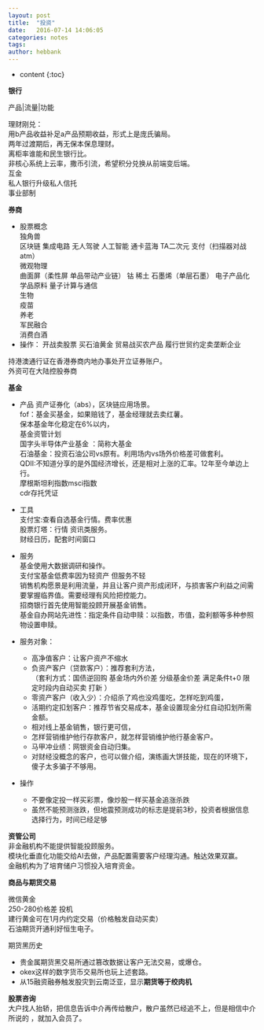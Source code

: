 ```yaml
---
layout: post
title:  "投资"
date:   2016-07-14 14:06:05
categories: notes
tags:
author: hebbank
---
```


* content
{:toc}


**银行**   

产品|流量|功能  

理财刚兑：  
用b产品收益补足a产品预期收益，形式上是庞氏骗局。  
两年过渡期后，再无保本保息理财。  
离柜率谁能和民生银行比。  
非核心系统上云率，撒币引流，希望积分兑换从前端变后端。    
互金  
私人银行升级私人信托   
事业部制  




**券商**   

- 股票概念  
独角兽   
区块链 集成电路 无人驾驶 人工智能 通卡蓝海 TA二次元  支付（扫描器对战atm）  
微观物理    
曲面屏（柔性屏 单品带动产业链） 钴 稀土 石墨烯（单层石墨）  电子产品化学品原料  量子计算与通信   
 生物  
   疫苗  
养老    
军民融合      
消费白酒  
- 操作：
  开战卖股票 买石油黄金  贸易战买农产品 履行世贸约定卖垄断企业  

持港澳通行证在香港券商内地办事处开立证券账户。  
外资可在大陆控股券商   

**基金**  
- 产品  资产证券化（abs），区块链应用场景。  
fof：基金买基金，如果赔钱了，基金经理就去卖红薯。  
保本基金年化稳定在6%以内，  
基金资管计划   
国字头半导体产业基金 ：简称大基金  
石油基金：投资石油公司vs原有。利用场内vs场外价格差可做套利。  
QDII:不知道分享的是外国经济增长，还是相对上涨的汇率。12年至今单边上行。  
摩根斯坦利指数msci指数  
cdr存托凭证  

- 工具  
支付宝:查看自选基金行情。费率优惠    
股票灯塔：行情 资讯类服务。  
财经日历，配套时间窗口  
- 服务  
基金使用大数据调研和操作。  
支付宝基金低费率因为轻资产  但服务不轻   
销售机构愿景是利用流量，并且让客户资产形成闭环，与损害客户利益之间需要掌握临界值。需要经理有风险把控能力。  
招商银行首先使用智能投顾开展基金销售。   
基金自办网站先进性：指定条件自动申赎：以指数，市值，盈利额等多种参照物设置申赎。  

- 服务对象：  
  -  高净值客户：让客户资产不缩水   
  - 负资产客户（贷款客户）：推荐套利方法，  
  （套利方式：国债逆回购 基金场内外价差 分级基金价差 满足条件t+0 限定时段内自动买卖 打新 ）
  - 零资产客户（收入少）：介绍杀了鸡也没鸡蛋吃，怎样吃到鸡蛋，  
  - 活期约定扣划客户：推荐节省交易成本，基金设置现金分红自动扣划所需金额。  
   - 相对线上基金销售，银行更可信，  
   - 怎样营销维护他行存款客户，就怎样营销维护他行基金客户。  
   - 马甲冲业绩：网银资金自动归集。    
   - 对财经没概念的客户，也可以做介绍，演练画大饼技能，现在的环境下，傻子太多骗子不够用。    

- 操作
  - 不要像定投一样买彩票，像炒股一样买基金追涨杀跌  
  - 虽然不能预测涨跌，但地震预测成功的标志是提前3秒，投资者根据信息选择行为，时间已经足够  

**资管公司**   
非金融机构不能提供智能投顾服务。  
模块化垂直化功能交给AI去做，产品配置需要客户经理沟通。触达效果双赢。      
金融机构为了培育储户习惯投入培育资金。  

**商品与期货交易**   

微信黄金   
250-280价格差 投机  
建行黄金可在1月内约定交易（价格触发自动买卖）    
石油期货开通利好恒生电子。  

期货黑历史  
- 贵金属期货黑交易所通过篡改数据让客户无法交易，或爆仓。  
- okex这样的数字货币交易所也玩上述套路。  
- 从15融资融券触发股灾到云南泛亚，显示**期货等于绞肉机**   

**股票咨询**  
大户找人抬轿，把信息告诉中介再传给散户，散户虽然已经追不上，但是相信中介所说的 ，就加入会员了。  
